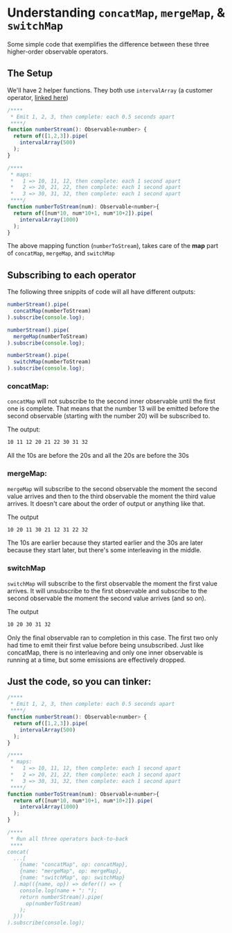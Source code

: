 # Understanding `concatMap`, `mergeMap`, & `switchMap`

Some simple code that exemplifies the difference between these three higher-order observable operators. 

## The Setup 

We'll have 2 helper functions. They both use `intervalArray` (a customer operator, [linked here](intervalArray.md))

```JavaScript
/****
 * Emit 1, 2, 3, then complete: each 0.5 seconds apart
 ****/
function numberStream(): Observable<number> {
  return of([1,2,3]).pipe(
    intervalArray(500)
  );
}

/****
 * maps:
 *   1 => 10, 11, 12, then complete: each 1 second apart 
 *   2 => 20, 21, 22, then complete: each 1 second apart
 *   3 => 30, 31, 32, then complete: each 1 second apart
 ****/
function numberToStream(num): Observable<number>{
  return of([num*10, num*10+1, num*10+2]).pipe(
    intervalArray(1000)
  );
}
```

The above mapping function (`numberToStream`), takes care of the **map** part of `concatMap`, `mergeMap`, and `switchMap`

## Subscribing to each operator 

The following three snippits of code will all have different outputs:

```JavaScript
numberStream().pipe(
  concatMap(numberToStream)
).subscribe(console.log);
```
```JavaScript
numberStream().pipe(
  mergeMap(numberToStream)
).subscribe(console.log);
```
```JavaScript
numberStream().pipe(
  switchMap(numberToStream)
).subscribe(console.log);
```

### concatMap:

`concatMap` will not subscribe to the second inner observable until the first one is complete. That means that the number 13 will be emitted before the second observable (starting with the number 20) will be subscribed to.

The output:
```HTML
10 11 12 20 21 22 30 31 32
```

All the 10s are before the 20s and all the 20s are before the 30s

### mergeMap:

`mergeMap` will subscribe to the second observable the moment the second value arrives and then to the third observable the moment the third value arrives. It doesn't care about the order of output or anything like that.

The output
```HTML
10 20 11 30 21 12 31 22 32
```
The 10s are earlier because they started earlier and the 30s are later because they start later, but there's some interleaving in the middle.

### switchMap

`switchMap` will subscribe to the first observable the moment the first value arrives. It will unsubscribe to the first observable and subscribe to the second observable the moment the second value arrives (and so on).

The output
```HTML
10 20 30 31 32
```

Only the final observable ran to completion in this case. The first two only had time to emit their first value before being unsubscribed. Just like concatMap, there is no interleaving and only one inner observable is running at a time, but some emissions are effectively dropped.

## Just the code, so you can tinker:

```JavaScript
/****
 * Emit 1, 2, 3, then complete: each 0.5 seconds apart
 ****/
function numberStream(): Observable<number> {
  return of([1,2,3]).pipe(
    intervalArray(500)
  );
}

/****
 * maps:
 *   1 => 10, 11, 12, then complete: each 1 second apart 
 *   2 => 20, 21, 22, then complete: each 1 second apart
 *   3 => 30, 31, 32, then complete: each 1 second apart
 ****/
function numberToStream(num): Observable<number>{
  return of([num*10, num*10+1, num*10+2]).pipe(
    intervalArray(1000)
  );
}

/****
 * Run all three operators back-to-back
 ****
concat(
  ...[
    {name: "concatMap", op: concatMap}, 
    {name: "mergeMap", op: mergeMap}, 
    {name: "switchMap", op: switchMap}
  ].map(({name, op}) => defer(() => {
    console.log(name + ": ");
    return numberStream().pipe(
      op(numberToStream)
    );
  }))
).subscribe(console.log);
```
